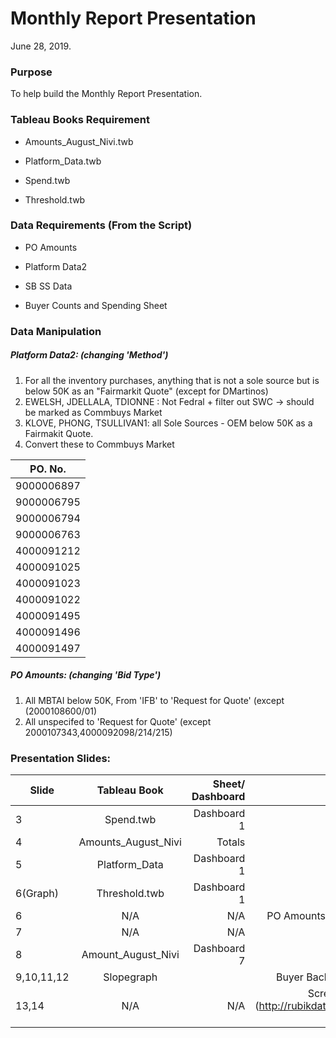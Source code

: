 # Monthly Report Presentation
 
June 28, 2019. 

### Purpose

To help build the Monthly Report Presentation. 

### Tableau Books Requirement
+ Amounts_August_Nivi.twb
- Platform_Data.twb
+ Spend.twb
- Threshold.twb


### Data Requirements (From the Script)
+ PO Amounts
- Platform Data2
+ SB SS Data
- Buyer Counts and Spending Sheet


### Data Manipulation
##### Platform Data2: (changing 'Method')
1. For all the inventory purchases, anything that is not a sole source but is below 50K as an "Fairmarkit Quote" (except for     DMartinos)
2. EWELSH, JDELLALA, TDIONNE : Not Fedral + filter out SWC -> should be marked as Commbuys Market
3. KLOVE, PHONG, TSULLIVAN1: all Sole Sources - OEM below 50K as a Fairmakit Quote.
4. Convert these to Commbuys Market
     
  | PO. No.  |  
|---|
|9000006897  | 
|9000006795  | 
|9000006794  | 
|9000006763  |
|4000091212  |
|4000091025  |
|4000091023  |
|4000091022  |
|4000091495  |
|4000091496  |
|4000091497  |


##### PO Amounts: (changing 'Bid Type')
1. All MBTAI below 50K, From 'IFB' to 'Request for Quote' (except (2000108600/01)
2. All unspecifed to 'Request for Quote' (except 2000107343,4000092098/214/215)



### Presentation Slides:
|     Slide     |     Tableau Book    | Sheet/ Dashboard |   Excel Sheet   |
| ------------- |:-------------------:| ----------------:|----------------:|
|       3       |      Spend.twb      |    Dashboard 1   |   PO Amounts    |
|       4       | Amounts_August_Nivi |    Totals        |   PO Amounts    |
|       5       |    Platform_Data    |    Dashboard 1   | Platfrom_data2  | 
|    6(Graph)   |    Threshold.twb    |    Dashboard 1   |   PO Amounts    |
|       6       |         N/A         |       N/A        |PO Amounts/Vendors Sheet|
|       7       |         N/A         |       N/A        | SB SS Data File |
|       8       |  Amount_August_Nivi |    Dashboard 7   |   PO Amounts    |
|  9,10,11,12   |       Slopegraph    |                  |Buyer Backlog (ask Scott) |
|     13,14     |         N/A         |       N/A        |  Screenshot [Rubix] (http://rubikdata3.com/buyer-backlogs.html) 


